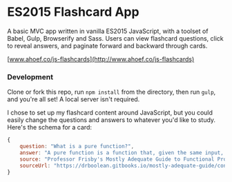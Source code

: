 # ES2015 Flashcard App

A basic MVC app written in vanilla ES2015 JavaScript, with a toolset of Babel, Gulp, Browserify and Sass. Users can view flashcard questions, click to reveal answers, and paginate forward and backward through cards.

[www.ahoef.co/js-flashcards](http://www.ahoef.co/js-flashcards)


### Development 

Clone or fork this repo, run `npm install` from the directory, then run `gulp`, and you're all set! A local server isn't required. 

I chose to set up my flashcard content around JavaScript, but you could easily change the questions and answers to whatever you'd like to study. Here's the schema for a card:

```javascript
{
	question: "What is a pure function?",
	answer: "A pure function is a function that, given the same input, will always return the same output and does not have any observable side effect.",
	source: "Professor Frisby's Mostly Adequate Guide to Functional Programming",
	sourceUrl: "https://drboolean.gitbooks.io/mostly-adequate-guide/content/ch3.html"
}
```


